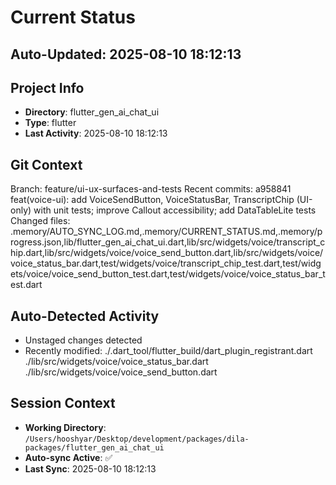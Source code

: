 # Current Status

## Auto-Updated: 2025-08-10 18:12:13

## Project Info
- **Directory**: flutter_gen_ai_chat_ui
- **Type**: flutter
- **Last Activity**: 2025-08-10 18:12:13

## Git Context
Branch: feature/ui-ux-surfaces-and-tests
Recent commits:
a958841 feat(voice-ui): add VoiceSendButton, VoiceStatusBar, TranscriptChip (UI-only) with unit tests; improve Callout accessibility; add DataTableLite tests
Changed files: .memory/AUTO_SYNC_LOG.md,.memory/CURRENT_STATUS.md,.memory/progress.json,lib/flutter_gen_ai_chat_ui.dart,lib/src/widgets/voice/transcript_chip.dart,lib/src/widgets/voice/voice_send_button.dart,lib/src/widgets/voice/voice_status_bar.dart,test/widgets/voice/transcript_chip_test.dart,test/widgets/voice/voice_send_button_test.dart,test/widgets/voice/voice_status_bar_test.dart

## Auto-Detected Activity

- Unstaged changes detected
- Recently modified: ./.dart_tool/flutter_build/dart_plugin_registrant.dart
./lib/src/widgets/voice/voice_status_bar.dart
./lib/src/widgets/voice/voice_send_button.dart

## Session Context
- **Working Directory**: `/Users/hooshyar/Desktop/development/packages/dila-packages/flutter_gen_ai_chat_ui`
- **Auto-sync Active**: ✅
- **Last Sync**: 2025-08-10 18:12:13

